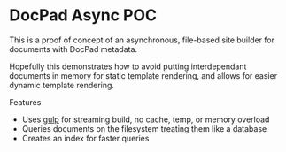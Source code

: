 DocPad Async POC
================

This is a proof of concept of an asynchronous, file-based site builder for 
documents with DocPad metadata.

Hopefully this demonstrates how to avoid putting interdependant documents in 
memory for static template rendering, and allows for easier dynamic template
rendering.

Features

- Uses [gulp]() for streaming build, no cache, temp, or memory overload
- Queries documents on the filesystem treating them like a database
- Creates an index for faster queries